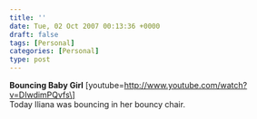 ```yaml
---
title: ''
date: Tue, 02 Oct 2007 00:13:36 +0000
draft: false
tags: [Personal]
categories: [Personal]
type: post
---
```


**Bouncing Baby Girl** \[youtube=http://www.youtube.com/watch?v=DIwdimPQvfs\]  
Today Iliana was bouncing in her bouncy chair.